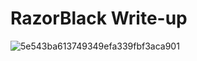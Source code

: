 # RazorBlack Write-up

![5e543ba613749349efa339fbf3aca901](https://github.com/zer00d4y/writeups/assets/128820441/bf489f42-1a87-498d-bba6-04d6135b593d)

